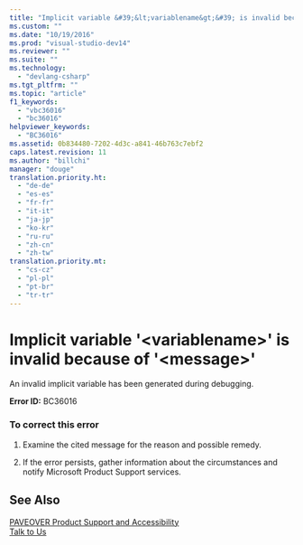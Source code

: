```yaml
---
title: "Implicit variable &#39;&lt;variablename&gt;&#39; is invalid because of &#39;&lt;message&gt;&#39; | hehe"
ms.custom: ""
ms.date: "10/19/2016"
ms.prod: "visual-studio-dev14"
ms.reviewer: ""
ms.suite: ""
ms.technology: 
  - "devlang-csharp"
ms.tgt_pltfrm: ""
ms.topic: "article"
f1_keywords: 
  - "vbc36016"
  - "bc36016"
helpviewer_keywords: 
  - "BC36016"
ms.assetid: 0b834480-7202-4d3c-a841-46b763c7ebf2
caps.latest.revision: 11
ms.author: "billchi"
manager: "douge"
translation.priority.ht: 
  - "de-de"
  - "es-es"
  - "fr-fr"
  - "it-it"
  - "ja-jp"
  - "ko-kr"
  - "ru-ru"
  - "zh-cn"
  - "zh-tw"
translation.priority.mt: 
  - "cs-cz"
  - "pl-pl"
  - "pt-br"
  - "tr-tr"
---
```

# Implicit variable &#39;&lt;variablename&gt;&#39; is invalid because of &#39;&lt;message&gt;&#39;
An invalid implicit variable has been generated during debugging.  
  
 **Error ID:** BC36016  
  
### To correct this error  
  
1.  Examine the cited message for the reason and possible remedy.  
  
2.  If the error persists, gather information about the circumstances and notify Microsoft Product Support services.  
  
## See Also  
 [PAVEOVER Product Support and Accessibility](http://msdn.microsoft.com/en-us/14e1d293-7b6d-40a6-bf3e-a92f8ee6c88c)   
 [Talk to Us](../ide/talk-to-us.md)